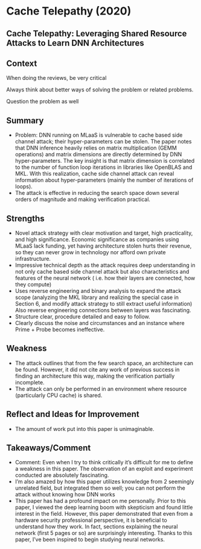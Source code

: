 # Cache Telepathy (2020)

## Cache Telepathy: Leveraging Shared Resource Attacks to Learn DNN Architectures

## Context

When doing the reviews, be very critical

Always think about better ways of solving the problem or related problems.

Question the problem as well

## Summary

- Problem: DNN running on MLaaS is vulnerable to cache based side channel attack; their hyper-parameters can be stolen. The paper notes that DNN inference heavily relies on matrix multiplication (GEMM operations) and matrix dimensions are directly determined by DNN hyper-parameters. The key insight is that matrix dimension is correlated to the number of function loop iterations in libraries like OpenBLAS and MKL. With this realization, cache side channel attack can reveal information about hyper-parameters (mainly the number of iterations of loops).
- The attack is effective in reducing the search space down several orders of magnitude and making verification practical.

## Strengths

- Novel attack strategy with clear motivation and target, high practicality, and high significance.  Economic significance as companies using MLaaS lack funding, yet having architecture stolen hurts their revenue, so they can never grow in technology nor afford own private infrastructure.
- Impressive technical depth as the attack requires deep understanding in not only cache based side channel attack but also characteristics and features of the neural network ( i.e. how their layers are connected, how they compute)
- Uses reverse engineering and binary analysis to expand the attack scope (analyzing the MKL library and realizing the special case in Section 6, and modify attack strategy to still extract useful information) Also reverse engineering connections between layers was fascinating.
- Structure clear, procedure detailed and easy to follow.
- Clearly discuss the noise and circumstances and an instance where Prime + Probe becomes ineffective.

## Weakness

- The attack outlines that from the few search space, an architecture can be found. However, it did not cite any work of previous success in finding an architecture this way, making the verification partially incomplete.
- The attack can only be performed in an environment where resource (particularly CPU cache) is shared.

## Reflect and Ideas for Improvement

- The amount of work put into this paper is unimaginable.

## Takeaways/Comment

- Comment: Even when I try to think critically it’s difficult for me to define a weakness in this paper. The observation of an exploit and experiment conducted are absolutely fascinating.
- I’m also amazed by how this paper utilizes knowledge from 2 seemingly unrelated field, but integrated them so well; you can not perform the attack without knowing how DNN works
- This paper has had a profound impact on me personally. Prior to this paper, I viewed the deep learning boom with skepticism and found little interest in the field. However, this paper demonstrated that even from a hardware security professional perspective, it is beneficial to understand how they work.  In fact, sections explaining the neural network (first 5 pages or so) are surprisingly interesting. Thanks to this paper, I’ve been inspired to begin studying neural networks.

##